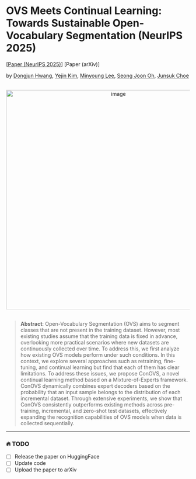 # OVS Meets Continual Learning: Towards Sustainable Open-Vocabulary Segmentation (NeurIPS 2025)
[[Paper (NeurIPS 2025)](https://neurips.cc/virtual/2025/poster/115181)] [Paper (arXiv)]

by [Dongjun Hwang](https://dongjunhwang.github.io/), [Yejin Kim](https://sites.google.com/view/yejin-c-kim/), [Minyoung Lee](https://sites.google.com/view/minyoung-lee), [Seong Joon Oh](https://coallaoh.github.io/), [Junsuk Choe](https://sites.google.com/site/junsukchoe/)

<br>

<div align="center">
  <img width="600" alt="image" src="https://github.com/user-attachments/assets/72472a63-399f-40d2-8c73-b499caaa04aa">
</div>

<br>

> **Abstract**: Open-Vocabulary Segmentation (OVS) aims to segment classes that are not present in the training dataset. However, most existing studies assume that the training data is fixed in advance, overlooking more practical scenarios where new datasets are continuously collected over time. To address this, we first analyze how existing OVS models perform under such conditions. In this context, we explore several approaches such as retraining, fine-tuning, and continual learning but find that each of them has clear limitations. To address these issues, we propose ConOVS, a novel continual learning method based on a Mixture-of-Experts framework. ConOVS dynamically combines expert decoders based on the probability that an input sample belongs to the distribution of each incremental dataset. Through extensive experiments, we show that ConOVS consistently outperforms existing methods across pre-training, incremental, and zero-shot test datasets, effectively expanding the recognition capabilities of OVS models when data is collected sequentially.

---

### 🔥 TODO
- [ ] Release the paper on HuggingFace  
- [ ] Update code  
- [ ] Upload the paper to arXiv
